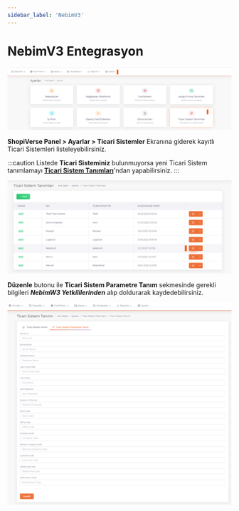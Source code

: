 ```yaml
---
sidebar_label: 'NebimV3'
---
```


# NebimV3 Entegrasyon

![NebimW3](../commercial-system/T-SoftSet.png)

**ShopiVerse Panel > Ayarlar > Ticari Sistemler** Ekranına giderek kayıtlı Ticari Sistemleri listeleyebilirsiniz. 

:::caution
Listede **Ticari Sisteminiz** bulunmuyorsa yeni Ticari Sistem tanımlamayı **[Ticari Sistem Tanımları](../dashboar-tutorial/settings/commercial-system/)**'ndan yapabilirsiniz.
:::

![NebimW3Edit](../commercial-system/NebimW3Edit.png)

**Düzenle** butonu ile **Ticari Sistem Parametre Tanım** sekmesinde gerekli bilgileri ***NebimW3 Yetkililerinden*** alıp doldurarak kaydedebilirsiniz.

![NebimW3Parameter](../commercial-system/NebimW3Paramters.png)

